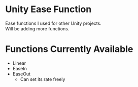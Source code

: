 # Unity Ease Function

Ease functions I used for other Unity projects.  
Will be adding more functions.

# Functions Currently Available

* Linear
* EaseIn
* EaseOut
	* Can set its rate freely


